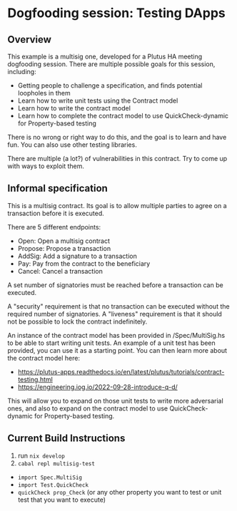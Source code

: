 # Dogfooding session: Testing DApps

## Overview 

This example is a multisig one, developed for a Plutus HA meeting dogfooding session.
There are multiple possible goals for this session, including:

- Getting people to challenge a specification, and finds potential loopholes in them
- Learn how to write unit tests using the Contract model
- Learn how to write the contract model
- Learn how to complete the contract model to use QuickCheck-dynamic for Property-based testing

There is no wrong or right way to do this, and the goal is to learn and have fun. You can also use other testing libraries.

There are multiple (a lot?) of vulnerabilities in this contract. Try to come up with ways to exploit them.


## Informal specification

This is a multisig contract. 
Its goal is to allow multiple parties to agree on a transaction before it is executed.

There are 5 different endpoints:
- Open: Open a multisig contract
- Propose: Propose a transaction
- AddSig: Add a signature to a transaction
- Pay: Pay from the contract to the beneficiary
- Cancel: Cancel a transaction

A set number of signatories must be reached before a transaction can be executed.

A "security" requirement is that no transaction can be executed without the required number of signatories.
A "liveness" requirement is that it should not be possible to lock the contract indefinitely.

An instance of the contract model has been provided in /Spec/MultiSig.hs to be able to start writing unit tests. An example of a unit test has been provided, you can use it as a starting point. 
You can then learn more about the contract model here:

- https://plutus-apps.readthedocs.io/en/latest/plutus/tutorials/contract-testing.html
- https://engineering.iog.io/2022-09-28-introduce-q-d/

This will allow you to expand on those unit tests to write more adversarial ones, and also to expand on the contract model to use QuickCheck-dynamic for Property-based testing.

## Current Build Instructions

1. run `nix develop`
2. `cabal repl multisig-test`

- `import Spec.MultiSig`
- `import Test.QuickCheck`
- `quickCheck prop_Check` (or any other property you want to test or unit test that you want to execute)
